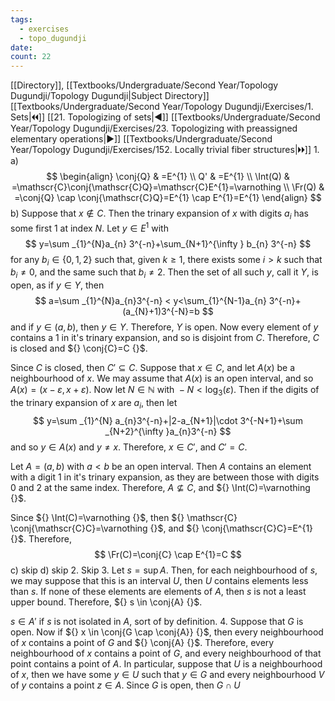 ```yaml
---
tags:
  - exercises
  - topo_dugundji
date: 
count: 22
---
```

[[Directory]], [[Textbooks/Undergraduate/Second Year/Topology Dugundji/Topology Dugundji|Subject Directory]]
[[Textbooks/Undergraduate/Second Year/Topology Dugundji/Exercises/1. Sets|🞀🞀]] [[21. Topologizing of sets|◀]] [[Textbooks/Undergraduate/Second Year/Topology Dugundji/Exercises/23. Topologizing with preassigned elementary operations|▶]] [[Textbooks/Undergraduate/Second Year/Topology Dugundji/Exercises/152. Locally trivial fiber structures|🞂🞂]]
1. 
a)
$$
\begin{align}
\conj{Q} & =E^{1} \\
Q' & =E^{1} \\
\Int(Q) & =\mathscr{C}\conj{\mathscr{C}Q}=\mathscr{C}E^{1}=\varnothing   \\
\Fr(Q) & =\conj{Q} \cap  \conj{\mathscr{C}Q}=E^{1} \cap E^{1}=E^{1}
\end{align}
$$
b)
Suppose that ${} x \notin C {}$. Then the trinary expansion of $x {}$ with digits ${} a_{i} {}$ has some first ${} 1 {}$ at index $N {}$. Let ${} y \in E^{1} {}$ with
$$
y=\sum _{1}^{N}a_{n} 3^{-n}+\sum_{N+1}^{\infty } b_{n} 3^{-n}
$$
for any ${} b_{i} \in \{ 0,\, 1,\, 2 \} {}$ such that, given $k\geq 1 {}$, there exists some $i>k {}$ such that ${} b_{i}\neq 0 {}$, and the same such that ${} b_{i}\neq 2 {}$. Then the set of all such ${} y$, call it ${} Y {}$, is open, as if ${} y \in Y {}$, then
$$
a=\sum _{1}^{N}a_{n}3^{-n} < y<\sum_{1}^{N-1}a_{n} 3^{-n}+(a_{N}+1)3^{-N}=b
$$
and if ${} y \in (a,\, b) {}$, then ${} y \in Y {}$. Therefore, $Y$ is open. Now every element of $y$ contains a $1$ in it's trinary expansion, and so is disjoint from $C$. Therefore, $C$ is closed and ${} \conj{C}=C {}$. 

Since $C$ is closed, then ${} C' \subseteq C {}$. Suppose that ${} x \in C {}$, and let ${} A(x)$ be a neighbourhood of $x$. We may assume that ${} A(x)$ is an open interval, and so ${} A(x)=(x-\varepsilon,\, x+\varepsilon) {}$. Now let ${} N \in \mathbb{N} {}$ with ${} -N < \log _{3}(\varepsilon) {}$. Then if the digits of the trinary expansion of $x$ are ${} a_{i}$, then let 
$$
y=\sum _{1}^{N} a_{n}3^{-n}+|2-a_{N+1}|\cdot 3^{-N+1}+\sum _{N+2}^{\infty }a_{n}3^{-n}
$$
and so ${} y \in A(x) {}$ and ${} y \neq x {}$. Therefore, ${} x \in C' {}$, and ${} C'=C {}$. 

Let ${} A=(a,\, b) {}$ with $a<b {}$ be an open interval. Then $A$ contains an element with a digit $1$ in it's trinary expansion, as they are between those with digits $0$ and $2$ at the same index. Therefore, ${} A \not \subseteq C {}$, and ${} \Int(C)=\varnothing  {}$. 

Since ${} \Int(C)=\varnothing  {}$, then ${} \mathscr{C} \conj{\mathscr{C}C}=\varnothing {}$, and ${} \conj{\mathscr{C}C}=E^{1} {}$. Therefore, 
$$
\Fr(C)=\conj{C} \cap  E^{1}=C
$$
c) skip
d) skip
2. Skip
3. 
Let ${} s=\sup A {}$. Then, for each neighbourhood of $s$, we may suppose that this is an interval $U$, then $U$ contains elements less than $s$. If none of these elements are elements of $A$, then $s$ is not a least upper bound. Therefore, ${} s \in \conj{A} {}$.

${} s \in A' {}$ if $s$ is not isolated in $A {}$, sort of by definition.
4. 
Suppose that $G {}$ is open. Now if ${} x \in \conj{G \cap  \conj{A}} {}$, then every neighbourhood of $x {}$ contains a point of ${} G {}$ and ${} \conj{A} {}$. Therefore, every neighbourhood of $x$ contains a point of $G$, and every neighbourhood of that point contains a point of $A$. In particular, suppose that $U$ is a neighbourhood of $x$, then we have some ${} y \in U {}$ such that ${} y \in G {}$ and every neighbourhood $V$ of $y$ contains a point ${} z \in A {}$. Since $G$ is open, then ${} G \cap  U  {}$